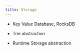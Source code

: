 ```yaml
---
title: Storage
---
```


* Key Value Database, RocksDB

* Trie abstraction

* Runtime Storage abstraction